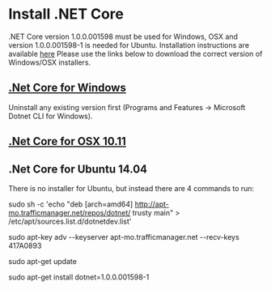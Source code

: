 # Install .NET Core

.NET Core version 1.0.0.001598 must be used for Windows, OSX and version 1.0.0.001598-1 is needed for Ubuntu.
Installation instructions are available [here](https://dotnet.github.io/getting-started/) Please use the links below to download the correct version of Windows/OSX installers.


## [.Net Core for Windows](https://dotnetcli.blob.core.windows.net/dotnet/beta/Installers/1.0.0.001598/dotnet-win-x64.1.0.0.001598.exe)

Uninstall any existing version first (Programs and Features -> Microsoft Dotnet CLI for Windows).

## [.Net Core for OSX 10.11](https://dotnetcli.blob.core.windows.net/dotnet/beta/Installers/1.0.0.001598/dotnet-osx-x64.1.0.0.001598.pkg)


## .Net Core for Ubuntu 14.04

There is no installer for Ubuntu, but instead there are 4 commands to run:

sudo sh -c 'echo "deb [arch=amd64] http://apt-mo.trafficmanager.net/repos/dotnet/ trusty main" > /etc/apt/sources.list.d/dotnetdev.list'

sudo apt-key adv --keyserver apt-mo.trafficmanager.net --recv-keys 417A0893

sudo apt-get update

sudo apt-get install dotnet=1.0.0.001598-1

